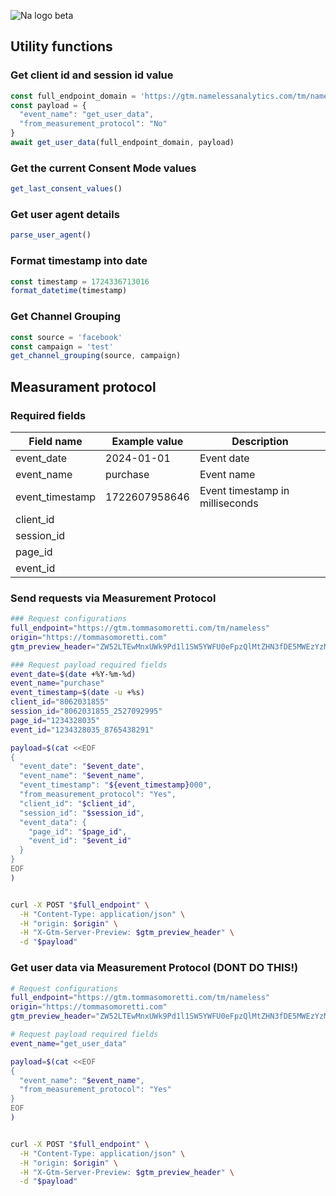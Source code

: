 ![Na logo beta](https://github.com/tommasomoretti/nameless-analytics/assets/29273232/7d4ded5e-4b79-46a2-b089-03997724fd10)

## Utility functions
### Get client id and session id value 
```javascript
const full_endpoint_domain = 'https://gtm.namelessanalytics.com/tm/nameless'
const payload = {
  "event_name": "get_user_data", 
  "from_measurement_protocol": "No"
}
await get_user_data(full_endpoint_domain, payload)
```

### Get the current Consent Mode values
```javascript
get_last_consent_values()
```

### Get user agent details
```javascript
parse_user_agent()
```

### Format timestamp into date 
```javascript
const timestamp = 1724336713016
format_datetime(timestamp)
```

### Get Channel Grouping 
```javascript
const source = 'facebook'
const campaign = 'test'
get_channel_grouping(source, campaign)
```


## Measurament protocol
### Required fields

| Field name      | Example value | Description                     |
|-----------------|---------------|---------------------------------|
| event_date      | 2024-01-01    | Event date                      |   
| event_name      | purchase      | Event name                      |
| event_timestamp | 1722607958646 | Event timestamp in milliseconds |
| client_id       | | |
| session_id      | | |
| page_id         | | |
| event_id        | | |

### Send requests via Measurement Protocol
```bash
### Request configurations 
full_endpoint="https://gtm.tommasomoretti.com/tm/nameless"
origin="https://tommasomoretti.com"
gtm_preview_header="ZW52LTEwMnxUWk9Pd1l1SW5YWFU0eFpzQlMtZHN3fDE5MWEzYzMxNzJiYTI3OWM2MDYxMg=="

### Request payload required fields
event_date=$(date +%Y-%m-%d)
event_name="purchase"
event_timestamp=$(date -u +%s) 
client_id="8062031855"
session_id="8062031855_2527092995"
page_id="1234328035"
event_id="1234328035_8765438291"

payload=$(cat <<EOF
{
  "event_date": "$event_date",
  "event_name": "$event_name",
  "event_timestamp": "${event_timestamp}000",
  "from_measurement_protocol": "Yes",
  "client_id": "$client_id",
  "session_id": "$session_id",
  "event_data": {
    "page_id": "$page_id",
    "event_id": "$event_id"
  }
}
EOF
)


curl -X POST "$full_endpoint" \
  -H "Content-Type: application/json" \
  -H "origin: $origin" \
  -H "X-Gtm-Server-Preview: $gtm_preview_header" \
  -d "$payload"
```


### Get user data via Measurement Protocol (DONT DO THIS!)
```bash
# Request configurations 
full_endpoint="https://gtm.tommasomoretti.com/tm/nameless"
origin="https://tommasomoretti.com"
gtm_preview_header="ZW52LTEwMnxUWk9Pd1l1SW5YWFU0eFpzQlMtZHN3fDE5MWEzYzMxNzJiYTI3OWM2MDYxMg=="

# Request payload required fields
event_name="get_user_data"

payload=$(cat <<EOF
{
  "event_name": "$event_name",
  "from_measurement_protocol": "Yes"
}
EOF
)


curl -X POST "$full_endpoint" \
  -H "Content-Type: application/json" \
  -H "origin: $origin" \
  -H "X-Gtm-Server-Preview: $gtm_preview_header" \
  -d "$payload"
```
